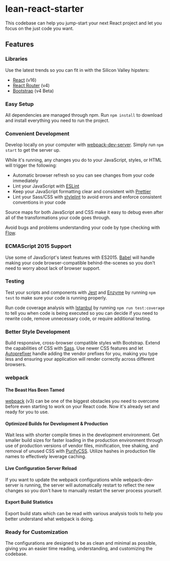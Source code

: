 # lean-react-starter
This codebase can help you jump-start your next React project and let you focus on the just code you want.

## Features
### Libraries
Use the latest trends so you can fit in with the Silicon Valley hipsters:

* [React](https://reactjs.org/) (v16)
* [React Router](https://github.com/ReactTraining/react-router) (v4)
* [Bootstrap](https://getbootstrap.com) (v4 Beta)

### Easy Setup
All dependencies are managed through npm. Run ```npm install``` to download and install everything you need to run the project.


### Convenient Development
Develop locally on your computer with [webpack-dev-server](https://github.com/webpack/webpack-dev-server). Simply run ```npm start``` to get the server up.

While it's running, any changes you do to your JavaScript, styles, or HTML will trigger the following:
* Automatic browser refresh so you can see changes from your code immediately
* Lint your JavaScript with [ESLint](https://eslint.org)
* Keep your JavaScript formatting clear and consistent with [Prettier](https://prettier.io)
* Lint your Sass/CSS with [stylelint](https://github.com/stylelint/stylelint) to avoid errors and enforce consistent conventions in your code

Source maps for both JavaScript and CSS make it easy to debug even after all of the transformations your code goes through.

Avoid bugs and problems understanding your code by type checking with [Flow](https://flow.org).


### ECMAScript 2015 Support
Use some of JavaScript's latest features with ES2015. [Babel](https://babeljs.io) will handle making your code browser-compatible behind-the-scenes so you don't need to worry about lack of browser support.


### Testing
Test your scripts and components with [Jest](https://facebook.github.io/jest) and [Enzyme](http://airbnb.io/enzyme) by running ```npm test``` to make sure your code is running properly.

Run code coverage analysis with [Istanbul](https://istanbul.js.org) by running ```npm run test:coverage``` to tell you when code is being executed so you can decide if you need to rewrite code, remove unnecessary code, or require additional testing.


### Better Style Development
Build responsive, cross-browser compatible styles with Bootstrap. Extend the capabilities of CSS with [Sass](http://sass-lang.com). Use newer CSS features and let [Autoprefixer](https://github.com/postcss/autoprefixer) handle adding the vendor prefixes for you, making you type less and ensuring your application will render correctly across different browsers.


### webpack
#### The Beast Has Been Tamed
[webpack](https://webpack.js.org) (v3) can be one of the biggest obstacles you need to overcome before even starting to work on your React code. Now it's already set and ready for you to use.

#### Optimized Builds for Development & Production
Wait less with shorter compile times in the development environment. Get smaller build sizes for faster loading in the production environment through use of production versions of vendor files, minification, tree shaking, and removal of unused CSS with [PurifyCSS](https://github.com/purifycss/purifycss). Utilize hashes in production file names to effectively leverage caching.

#### Live Configuration Server Reload
If you want to update the webpack configurations while webpack-dev-server is running, the server will automatically restart to reflect the new changes so you don't have to manually restart the server process yourself.

#### Export Build Statistics
Export build stats which can be read with various analysis tools to help you better understand what webpack is doing.

### Ready for Customization
The configurations are designed to be as clean and minimal as possible, giving you an easier time reading, understanding, and customizing the codebase.

